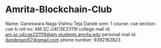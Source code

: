 # Amrita-Blockchain-Club
Name: Ganeswara Naga Vishnu Teja Dande
sem: 1
course: cse
section: cse-b
roll no: AM.SC.U4CSE23119
college mail id: am.sc.u4cse231119@am.students.amrita.edu
personal mail id: dandegani57@gmail.com
phone number: 9392162823
